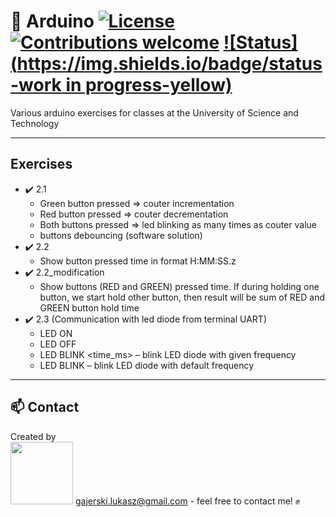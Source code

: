 # 🤖 Arduino  [![License](https://img.shields.io/badge/licence-MIT-blue)](https://choosealicense.com/licenses/mit/) [![Contributions welcome](https://img.shields.io/badge/contributions-welcome-orange.svg)](https://github.com/Ukasz09/Arduino) [![Status](https://img.shields.io/badge/status-work in progress-yellow)](https://github.com/Ukasz09/Arduino)

Various arduino exercises for classes at the University of Science and Technology 
___
## Exercises
- ✔️ 2.1  
  - Green button pressed => couter incrementation
  - Red button pressed => couter decrementation
  - Both buttons pressed => led blinking as many times as couter value
  - buttons debouncing (software solution)
- ✔️ 2.2  
    - Show button pressed time in format H:MM:SS.z
- ✔️ 2.2_modification
	- Show buttons (RED and GREEN) pressed time.
	  If during holding one button, we start hold other button, then result will be sum of RED and GREEN button hold time
- ✔️ 2.3   (Communication with led diode from terminal UART)
    - LED ON 
    - LED OFF 
    - LED BLINK <time_ms> – blink LED diode with given frequency
    - LED BLINK – blink LED diode with default frequency
___
## 📫 Contact 
Created by <br/>
<a href="https://github.com/Ukasz09" target="_blank"><img src="https://avatars0.githubusercontent.com/u/44710226?s=460&v=4"  width="100px;"></a>
gajerski.lukasz@gmail.com - feel free to contact me! ✊
